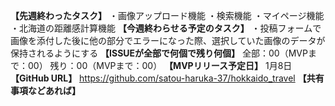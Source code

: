 **【先週終わったタスク】**
・画像アップロード機能
・検索機能
・マイページ機能
・北海道の距離感計算機能
**【今週終わらせる予定のタスク】**
・投稿フォームで画像を添付した後に他の部分でエラーになった際、選択していた画像のデータが保持されるようにする
**【ISSUEが全部で何個で残り何個】**
全部：00（MVPまで：00）
残り：00（MVPまで：00）
**【MVPリリース予定日】**
1月8日
**【GitHub URL】**
https://github.com/satou-haruka-37/hokkaido_travel
**【共有事項などあれば】**
